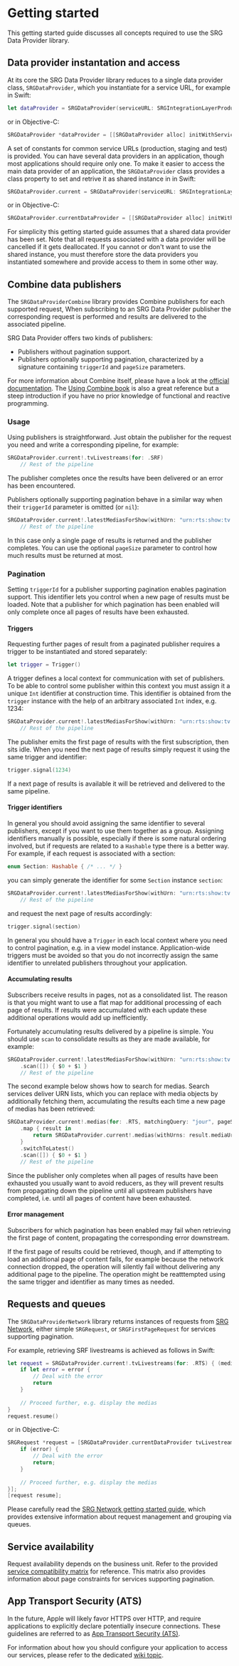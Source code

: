 Getting started
===============

This getting started guide discusses all concepts required to use the SRG Data Provider library.

## Data provider instantation and access

At its core the SRG Data Provider library reduces to a single data provider class, `SRGDataProvider`, which you instantiate for a service URL, for example in Swift:

```swift
let dataProvider = SRGDataProvider(serviceURL: SRGIntegrationLayerProductionServiceURL())
```

or in Objective-C:

```objective-c
SRGDataProvider *dataProvider = [[SRGDataProvider alloc] initWithServiceURL:SRGIntegrationLayerProductionServiceURL()];
```

A set of constants for common service URLs (production, staging and test) is provided. You can have several data providers in an application, though most applications should require only one. To make it easier to access the main data provider of an application, the `SRGDataProvider` class provides a class property to set and retrive it as shared instance in in Swift:

```swift
SRGDataProvider.current = SRGDataProvider(serviceURL: SRGIntegrationLayerProductionServiceURL())
```

or in Objective-C:

```objective-c
SRGDataProvider.currentDataProvider = [[SRGDataProvider alloc] initWithServiceURL:SRGIntegrationLayerProductionServiceURL()];
```

For simplicity this getting started guide assumes that a shared data provider has been set. Note that all requests associated with a data provider will be cancelled if it gets deallocated. If you cannot or don't want to use the shared instance, you must therefore store the data providers you instantiated somewhere and provide access to them in some other way. 

## Combine data publishers

The `SRGDataProviderCombine` library provides Combine publishers for each supported request, 
When subscribing to an SRG Data Provider publisher the corresponding request is performed and results are delivered to the associated pipeline.

SRG Data Provider offers two kinds of publishers:

- Publishers without pagination support.
- Publishers optionally supporting pagination, characterized by a signature containing `triggerId` and `pageSize` parameters.

For more information about Combine itself, please have a look at the [official documentation](https://developer.apple.com/documentation/combine). The [Using Combine book](https://heckj.github.io/swiftui-notes) is also a great reference but a steep introduction if you have no prior knowledge of functional and reactive programming.

### Usage

Using publishers is straightforward. Just obtain the publisher for the request you need and write a corresponding pipeline, for example:

```swift
SRGDataProvider.current!.tvLivestreams(for: .SRF)
    // Rest of the pipeline
```

The publisher completes once the results have been delivered or an error has been encountered.

Publishers optionally supporting pagination behave in a similar way when their `triggerId` parameter is omitted (or `nil`):

```swift
SRGDataProvider.current!.latestMediasForShow(withUrn: "urn:rts:show:tv:532539", pageSize: 50)
    // Rest of the pipeline
```

In this case only a single page of results is returned and the publisher completes. You can use the optional `pageSize` parameter to control how much results must be returned at most.

### Pagination

Setting `triggerId` for a publisher supporting pagination enables pagination support. This identifier lets you control when a new page of results must be loaded. Note that a publisher for which pagination has been enabled will only complete once all pages of results have been exhausted.

#### Triggers

Requesting further pages of result from a paginated publisher requires a trigger to be instantiated and stored separately:

```swift
let trigger = Trigger()
```

A trigger defines a local context for communication with set of publishers. To be able to control some publisher within this context you must assign it a unique `Int` identifier at construction time. This identifier is obtained from the `trigger` instance with the help of an arbitrary associated `Int` index, e.g. 1234:

```swift
SRGDataProvider.current!.latestMediasForShow(withUrn: "urn:rts:show:tv:532539", triggerId: trigger.id(1234))
    // Rest of the pipeline
```

The publisher emits the first page of results with the first subscription, then sits idle. When you need the next page of results simply request it using the same trigger and identifier:

```swift
trigger.signal(1234)
```

If a next page of results is available it will be retrieved and delivered to the same pipeline.

#### Trigger identifiers

In general you should avoid assigning the same identifier to several publishers, except if you want to use them together as a group. Assigning identifiers manually is possible, especially if there is some natural ordering involved, but if requests are related to a `Hashable` type there is a better way. For example, if each request is associated with a section:

```swift
enum Section: Hashable { /* ... */ }
```

you can simply generate the identifier for some `Section` instance `section`:

```swift
SRGDataProvider.current!.latestMediasForShow(withUrn: "urn:rts:show:tv:532539", triggerId: trigger.id(section))
    // Rest of the pipeline
```

and request the next page of results accordingly:

```swift
trigger.signal(section)
```

In general you should have a `Trigger` in each local context where you need to control pagination, e.g. in a view model instance. Application-wide triggers must be avoided so that you do not incorrectly assign the same identifier to unrelated publishers throughout your application.

#### Accumulating results

Subscribers receive results in pages, not as a consolidated list. The reason is that you might want to use a flat map for additional processing of each page of results. If results were accumulated with each update these additional operations would add up inefficiently.

Fortunately accumulating results delivered by a pipeline is simple. You should use `scan` to consolidate results as they are made available, for example:

```swift
SRGDataProvider.current!.latestMediasForShow(withUrn: "urn:rts:show:tv:532539", triggerId: triggerId)
    .scan([]) { $0 + $1 }
    // Rest of the pipeline
```

The second example below shows how to search for medias. Search services deliver URN lists, which you can replace with media objects by additionally fetching them, accumulating the results each time a new page of medias has been retrieved:

```swift
SRGDataProvider.current!.medias(for: .RTS, matchingQuery: "jour", pageSize: 20, triggerId: triggerId)
    .map { result in
        return SRGDataProvider.current!.medias(withUrns: result.mediaUrns, pageSize: 20)
    }
    .switchToLatest()
    .scan([]) { $0 + $1 }
    // Rest of the pipeline
```

Since the publisher only completes when all pages of results have been exhausted you usually want to avoid reducers, as they will prevent results from propagating down the pipeline until all upstream publishers have completed, i.e. until all pages of content have been exhausted.

#### Error management

Subscribers for which pagination has been enabled may fail when retrieving the first page of content, propagating the corresponding error downstream.

If the first page of results could be retrieved, though, and if attempting to load an additional page of content fails, for example because the network connection dropped, the operation will silently fail without delivering any additional page to the pipeline. The operation might be reatttempted using the same trigger and identifier as many times as needed.

## Requests and queues

The `SRGDataProviderNetwork` library returns instances of requests from [SRG Network](https://github.com/SRGSSR/srgnetwork-apple/issues), either simple `SRGRequest`, or `SRGFirstPageRequest` for services supporting pagination.

For example, retrieving SRF livestreams is achieved as follows in Swift:

```swift
let request = SRGDataProvider.current!.tvLivestreams(for: .RTS) { (medias, response, error) in
    if let error = error {
        // Deal with the error
        return
    }
    
    // Proceed further, e.g. display the medias
}
request.resume()
```

or in Objective-C:

```objective-c
SRGRequest *request = [SRGDataProvider.currentDataProvider tvLivestreamsForVendor:SRGVendorSRF withCompletionBlock:^(NSArray<SRGMedia *> * _Nullable medias, NSHTTPURLResponse * _Nullable HTTPResponse, NSError * _Nullable error) {
    if (error) {
        // Deal with the error
        return;
    }
    
    // Proceed further, e.g. display the medias
}];
[request resume];
```

Please carefully read the [SRG Network getting started guide](https://github.com/SRGSSR/srgnetwork-apple/blob/master/docs/GETTING_STARTED.md), which provides extensive information about request management and grouping via queues.

## Service availability

Request availability depends on the business unit. Refer to the provided [service compatibility matrix](SERVICE_AVAILABILITY.md) for reference. This matrix also provides information about page constraints for services supporting pagination.

## App Transport Security (ATS)

In the future, Apple will likely favor HTTPS over HTTP, and require applications to explicitly declare potentially insecure connections. These guidelines are referred to as [App Transport Security (ATS)](https://developer.apple.com/library/content/documentation/General/Reference/InfoPlistKeyReference/Articles/CocoaKeys.html#//apple_ref/doc/uid/TP40009251-SW33).

For information about how you should configure your application to access our services, please refer to the dedicated [wiki topic](https://github.com/SRGSSR/srgdataprovider-apple/wiki/App-Transport-Security-(ATS)).
